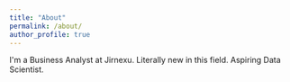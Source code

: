 ```yaml
---
title: "About"
permalink: /about/
author_profile: true
---
```


I'm a Business Analyst at Jirnexu. Literally new in this field. Aspiring Data Scientist.